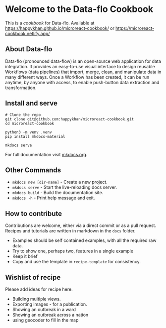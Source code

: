 # Welcome to the Data-flo Cookbook

This is a *cookbook* for Data-flo. Available at https://happykhan.github.io/microreact-cookbook/ or https://microreact-cookbook.netlify.app/


## About Data-flo 

Data-flo (pronounced data-flow) is an open-source web application for data integration. It provides an easy-to-use visual interface to design reusable Workflows (data pipelines) that import, merge, clean, and manipulate data in many different ways. Once a Workflow has been created, it can be run anytime, by anyone with access, to enable push-button data extraction and transformation.

## Install and serve
```
# Clone the repo
git clone git@github.com:happykhan/microreact-cookbook.git
cd microreact-cookbook

python3 -m venv .venv
pip install mkdocs-material

mkdocs serve
```

For full documentation visit [mkdocs.org](https://www.mkdocs.org).

## Other Commands

* `mkdocs new [dir-name]` - Create a new project.
* `mkdocs serve` - Start the live-reloading docs server.
* `mkdocs build` - Build the documentation site.
* `mkdocs -h` - Print help message and exit.

## How to contribute

Contributions are welcome, either via a direct commit or as a pull request. Recipes and tutorials are written in markdown in the `docs` folder. 

* Examples should be self contained examples, with all the required raw data. 
* Try to show one, perhaps two, features in a single example 
* Keep it brief 
* Copy and use the template in `recipe-template` for consistency. 

## Wishlist of recipe 

Please add ideas for recipe here. 

* Building multiple views.
* Exporting images - for a publication. 
* Showing an outbreak in a ward
* Showing an outbreak across a nation
* using geocoder to fill in the map